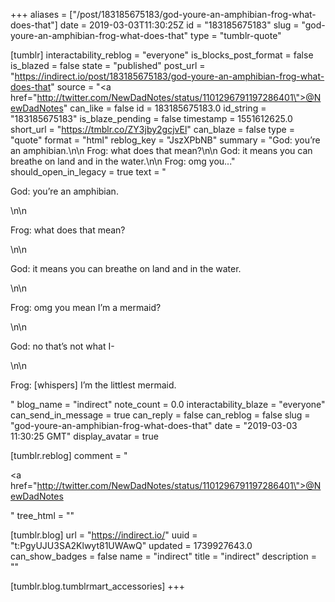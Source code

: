 +++
aliases = ["/post/183185675183/god-youre-an-amphibian-frog-what-does-that"]
date = 2019-03-03T11:30:25Z
id = "183185675183"
slug = "god-youre-an-amphibian-frog-what-does-that"
type = "tumblr-quote"

[tumblr]
interactability_reblog = "everyone"
is_blocks_post_format = false
is_blazed = false
state = "published"
post_url = "https://indirect.io/post/183185675183/god-youre-an-amphibian-frog-what-does-that"
source = "<a href=\"http://twitter.com/NewDadNotes/status/1101296791197286401\">@NewDadNotes</a>"
can_like = false
id = 183185675183.0
id_string = "183185675183"
is_blaze_pending = false
timestamp = 1551612625.0
short_url = "https://tmblr.co/ZY3jby2gcjvEl"
can_blaze = false
type = "quote"
format = "html"
reblog_key = "JszXPbNB"
summary = "God: you’re an amphibian.\n\n Frog: what does that mean?\n\n God: it means you can breathe on land and in the water.\n\n Frog: omg you..."
should_open_in_legacy = true
text = "<p>God: you’re an amphibian.</p>\n\n<p>Frog: what does that mean?</p>\n\n<p>God: it means you can breathe on land and in the water.</p>\n\n<p>Frog: omg you mean I’m a mermaid?</p>\n\n<p>God: no that’s not what I-</p>\n\n<p>Frog: [whispers] I’m the littlest mermaid.</p>"
blog_name = "indirect"
note_count = 0.0
interactability_blaze = "everyone"
can_send_in_message = true
can_reply = false
can_reblog = false
slug = "god-youre-an-amphibian-frog-what-does-that"
date = "2019-03-03 11:30:25 GMT"
display_avatar = true

[tumblr.reblog]
comment = "<p><a href=\"http://twitter.com/NewDadNotes/status/1101296791197286401\">@NewDadNotes</a></p>"
tree_html = ""

[tumblr.blog]
url = "https://indirect.io/"
uuid = "t:PgyUJU3SA2Klwyt81UWAwQ"
updated = 1739927643.0
can_show_badges = false
name = "indirect"
title = "indirect"
description = ""

[tumblr.blog.tumblrmart_accessories]
+++
